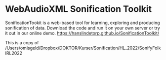 # WebAudioXML Sonification Toolkit

SonificationTookit is a web-based tool for learning, exploring and producing sonification of data. Download the code and run it on your own server or try it out in our online demo. https://hanslindetorp.github.io/SonificationToolkit/

This is a copy of /Users/omisgeld/Dropbox/DOKTOR/Kurser/Sonification/HL_2022/SonifyFolkIRL2022 

